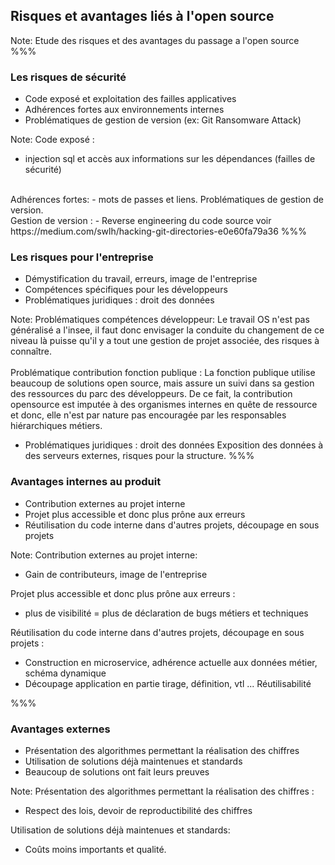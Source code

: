 <!-- .slide: data-background-image="images/risk.svg" data-background-size="700px" class="chapter" -->

## Risques et avantages liés à l'open source
Note:
Etude des risques et des avantages du passage a l'open source
%%%


<!-- .slide: data-background-image="images/risk.svg" data-background-size="600px" class="slide" -->

### Les risques de sécurité

- Code exposé et exploitation des failles applicatives<!-- .element: class="fragment" -->
- Adhérences fortes aux environnements internes<!-- .element: class="fragment" -->
- Problématiques de gestion de version (ex: Git Ransomware Attack)<!-- .element: class="fragment" -->

Note:
Code exposé : 
- injection sql et accès aux informations sur les dépendances (failles de sécurité)
<br/>
Adhérences fortes: 
- mots de passes et liens. Problématiques de gestion de version.
<br/>
Gestion de version : 
- Reverse engineering du code source
voir https://medium.com/swlh/hacking-git-directories-e0e60fa79a36
%%%


<!-- .slide: data-background-image="images/risk.svg" data-background-size="600px" class="slide" -->

### Les risques pour l'entreprise

- Démystification du travail, erreurs, image de l'entreprise<!-- .element: class="fragment" -->
- Compétences spécifiques pour les développeurs<!-- .element: class="fragment" -->
- Problématiques juridiques : droit des données<!-- .element: class="fragment" -->

Note:
Problématiques compétences développeur: 
Le travail OS n'est pas généralisé a l'insee, il faut donc envisager la conduite du changement de ce niveau là puisse qu'il y a tout une gestion de projet associée, des risques à connaître.  
<br/>
Problématique contribution fonction publique : 
La fonction publique utilise beaucoup de solutions open source, mais assure un suivi dans sa gestion des ressources du parc des développeurs. De ce fait, la contribution opensource est imputée à des organismes internes en quête de ressource et donc, elle n'est par nature pas encouragée par les responsables hiérarchiques métiers.
<br/>
- Problématiques juridiques : droit des données
Exposition des données à des serveurs externes, risques pour la structure.
%%%


<!-- .slide: data-background-image="images/risk.svg" data-background-size="600px" class="slide" -->

### Avantages internes au produit

- Contribution externes au projet interne<!-- .element: class="fragment" -->
- Projet plus accessible et donc plus prône aux erreurs <!-- .element: class="fragment" -->
- Réutilisation du code interne dans d'autres projets, découpage en sous projets<!-- .element: class="fragment" -->

Note:
Contribution externes au projet interne:
- Gain de contributeurs, image de l'entreprise

Projet plus accessible et donc plus prône aux erreurs :
- plus de visibilité = plus de déclaration de bugs métiers et techniques

Réutilisation du code interne dans d'autres projets, découpage en sous projets : 
- Construction en microservice, adhérence actuelle aux données métier, schéma dynamique
- Découpage application en partie tirage, définition, vtl ... Réutilisabilité

%%%


<!-- .slide: data-background-image="images/risk.svg" data-background-size="600px" class="slide" -->

### Avantages externes
- Présentation des algorithmes permettant la réalisation des chiffres<!-- .element: class="fragment" -->
- Utilisation de solutions déjà maintenues et standards<!-- .element: class="fragment" -->
- Beaucoup de solutions ont fait leurs preuves<!-- .element: class="fragment" -->

Note:
Présentation des algorithmes permettant la réalisation des chiffres :
- Respect des lois, devoir de reproductibilité des chiffres

Utilisation de solutions déjà maintenues et standards:
- Coûts moins importants et qualité.



